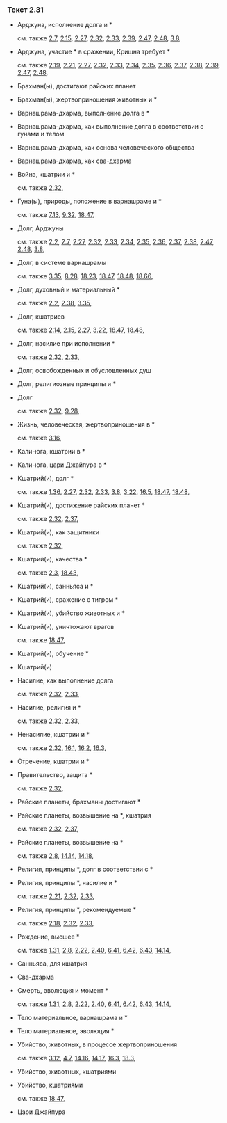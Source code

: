 ### Текст 2.31
	
- Арджуна, исполнение долга и *

	см. также  [2.7](../02/0207.md),  [2.15](../02/0215.md),  [2.27](../02/0227.md),  [2.32](../02/0232.md),  [2.33](../02/0233.md),  [2.39](../02/0239.md),  [2.47](../02/0247.md),  [2.48](../02/0248.md),  [3.8](../03/0308.md), 
	
- Арджуна, участие * в сражении, Кришна требует *

	см. также  [2.19](../02/0219.md),  [2.21](../02/0221.md),  [2.27](../02/0227.md),  [2.32](../02/0232.md),  [2.33](../02/0233.md),  [2.34](../02/0234.md),  [2.35](../02/0235.md),  [2.36](../02/0236.md),  [2.37](../02/0237.md),  [2.38](../02/0238.md),  [2.39](../02/0239.md),  [2.47](../02/0247.md),  [2.48](../02/0248.md), 
	
- Брахман(ы), достигают райских планет

	
- Брахман(ы), жертвоприношения животных и *

	
- Варнашрама-дхарма, выполнение долга в *

	
- Варнашрама-дхарма, как выполнение долга в соответствии с гунами и телом

	
- Варнашрама-дхарма, как основа человеческого общества

	
- Варнашрама-дхарма, как сва-дхарма

	
- Война, кшатрии и *

	см. также  [2.32](../02/0232.md), 
	
- Гуна(ы), природы, положение в варнашраме и *

	см. также  [7.13](../07/0713.md),  [9.32](../09/0932.md),  [18.47](../18/1847.md), 
	
- Долг, Арджуны

	см. также  [2.2](../02/0202.md),  [2.7](../02/0207.md),  [2.27](../02/0227.md),  [2.32](../02/0232.md),  [2.33](../02/0233.md),  [2.34](../02/0234.md),  [2.35](../02/0235.md),  [2.36](../02/0236.md),  [2.37](../02/0237.md),  [2.38](../02/0238.md),  [2.47](../02/0247.md),  [2.48](../02/0248.md),  [3.8](../03/0308.md), 
	
- Долг, в системе варнашрамы

	см. также  [3.35](../03/0335.md),  [8.28](../08/0828.md),  [18.23](../18/1823.md),  [18.47](../18/1847.md),  [18.48](../18/1848.md),  [18.66](../18/1866.md), 
	
- Долг, духовный и материальный *

	см. также  [2.2](../02/0202.md),  [2.38](../02/0238.md),  [3.35](../03/0335.md), 
	
- Долг, кшатриев

	см. также  [2.14](../02/0214.md),  [2.15](../02/0215.md),  [2.27](../02/0227.md),  [3.22](../03/0322.md),  [18.47](../18/1847.md),  [18.48](../18/1848.md), 
	
- Долг, насилие при исполнении *

	см. также  [2.32](../02/0232.md),  [2.33](../02/0233.md), 
	
- Долг, освобожденных и обусловленных душ

	
- Долг, религиозные принципы и *

	
- Долг

	см. также  [2.32](../02/0232.md),  [9.28](../09/0928.md), 
	
- Жизнь, человеческая, жертвоприношения в *

	см. также  [3.16](../03/0316.md), 
	
- Кали-юга, кшатрии в *

	
- Кали-юга, цари Джайпура в *

	
- Кшатрий(и), долг *

	см. также  [1.36](../01/0136.md),  [2.27](../02/0227.md),  [2.32](../02/0232.md),  [2.33](../02/0233.md),  [3.8](../03/0308.md),  [3.22](../03/0322.md),  [16.5](../16/1605.md),  [18.47](../18/1847.md),  [18.48](../18/1848.md), 
	
- Кшатрий(и), достижение райских планет *

	см. также  [2.32](../02/0232.md),  [2.37](../02/0237.md), 
	
- Кшатрий(и), как защитники

	см. также  [2.32](../02/0232.md), 
	
- Кшатрий(и), качества *

	см. также  [2.3](../02/0203.md),  [18.43](../18/1843.md), 
	
- Кшатрий(и), санньяса и *

	
- Кшатрий(и), сражение с тигром *

	
- Кшатрий(и), убийство животных и *

	
- Кшатрий(и), уничтожают врагов

	см. также  [18.47](../18/1847.md), 
	
- Кшатрий(и), обучение *

	
- Кшатрий(и)

	
- Насилие, как выполнение долга

	см. также  [2.32](../02/0232.md),  [2.33](../02/0233.md), 
	
- Насилие, религия и *

	см. также  [2.32](../02/0232.md),  [2.33](../02/0233.md), 
	
- Ненасилие, кшатрии и *

	см. также  [2.32](../02/0232.md),  [16.1](../16/1601.md),  [16.2](../16/1602.md),  [16.3](../16/1603.md), 
	
- Отречение, кшатрии и *

	
- Правительство, защита *

	см. также  [2.32](../02/0232.md), 
	
- Райские планеты, брахманы достигают *

	
- Райские планеты, возвышение на *, кшатрия

	см. также  [2.32](../02/0232.md),  [2.37](../02/0237.md), 
	
- Райские планеты, возвышение на *

	см. также  [2.8](../02/0208.md),  [14.14](../14/1414.md),  [14.18](../14/1418.md), 
	
- Религия, принципы *, долг в соответствии с *

	
- Религия, принципы *, насилие и *

	см. также  [2.21](../02/0221.md),  [2.32](../02/0232.md),  [2.33](../02/0233.md), 
	
- Религия, принципы *, рекомендуемые *

	см. также  [2.18](../02/0218.md),  [2.32](../02/0232.md),  [2.33](../02/0233.md), 
	
- Рождение, высшее *

	см. также  [1.31](../01/0131.md),  [2.8](../02/0208.md),  [2.22](../02/0222.md),  [2.40](../02/0240.md),  [6.41](../06/0641.md),  [6.42](../06/0642.md),  [6.43](../06/0643.md),  [14.14](../14/1414.md), 
	
- Санньяса, для кшатрия

	
- Сва-дхарма

	
- Смерть, эволюция и момент *

	см. также  [1.31](../01/0131.md),  [2.8](../02/0208.md),  [2.22](../02/0222.md),  [2.40](../02/0240.md),  [6.41](../06/0641.md),  [6.42](../06/0642.md),  [6.43](../06/0643.md),  [14.14](../14/1414.md), 
	
- Тело материальное, варнашрама и *

	
- Тело материальное, эволюция *

	
- Убийство, животных, в процессе жертвоприношения

	см. также  [3.12](../03/0312.md),  [4.7](../04/0407.md),  [14.16](../14/1416.md),  [14.17](../14/1417.md),  [16.3](../16/1603.md),  [18.3](../18/1803.md), 
	
- Убийство, животных, кшатриями

	
- Убийство, кшатриями

	см. также  [18.47](../18/1847.md), 
	
- Цари Джайпура

